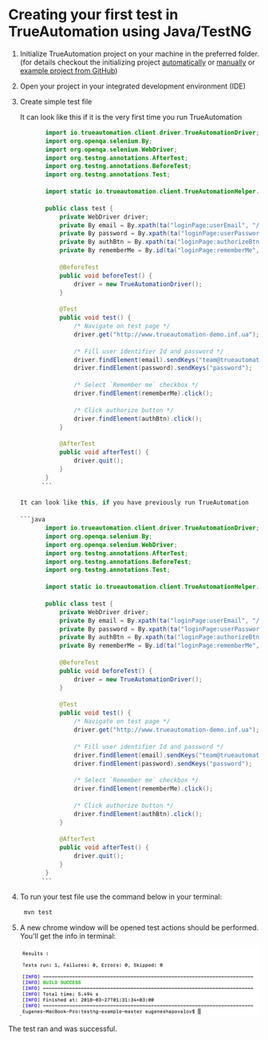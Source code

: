 # Creating your first test in TrueAutomation using Java/TestNG

1. Initialize TrueAutomation project on your machine in the preferred folder. (for details checkout the initializing project [automatically](project-init-automatically.md) or [manually](project-init-manually.md#initializing-javatestng-project) or [example project from GitHub](https://github.com/shapovalovei/trueautomation-testng)) 

2. Open your project in your integrated development environment (IDE)

3. Create simple test file

   It can look like this if it is the very first time you run TrueAutomation

   ```java
          import io.trueautomation.client.driver.TrueAutomationDriver;
          import org.openqa.selenium.By;
          import org.openqa.selenium.WebDriver;
          import org.testng.annotations.AfterTest;
          import org.testng.annotations.BeforeTest;
          import org.testng.annotations.Test;
          
          import static io.trueautomation.client.TrueAutomationHelper.ta;
          
          public class test {
              private WebDriver driver;
              private By email = By.xpath(ta("loginPage:userEmail", "//input[@placeholder='email']"));
              private By password = By.xpath(ta("loginPage:userPassword", "//input[@type='password']"));
              private By authBtn = By.xpath(ta("loginPage:authorizeBtn", "//button[@class='btn-radius']"));
              private By rememberMe = By.id(ta("loginPage:rememberMe", "checkboxG1"));
          
              @BeforeTest
              public void beforeTest() {
                  driver = new TrueAutomationDriver();
              }
          
              @Test
              public void test() {
                  /* Navigate on test page */
                  driver.get("http://www.trueautomation-demo.inf.ua");
          
                  /* Fill user identifier Id and password */
                  driver.findElement(email).sendKeys("team@trueautomation.io");
                  driver.findElement(password).sendKeys("password");
          
                  /* Select `Remember me` checkbox */
                  driver.findElement(rememberMe).click();
          
                  /* Click authorize button */
                  driver.findElement(authBtn).click();
              }
          
              @AfterTest
              public void afterTest() {
                  driver.quit();
              }
          }
         ```

   It can look like this, if you have previously run TrueAutomation
   
   ```java
          import io.trueautomation.client.driver.TrueAutomationDriver;
          import org.openqa.selenium.By;
          import org.openqa.selenium.WebDriver;
          import org.testng.annotations.AfterTest;
          import org.testng.annotations.BeforeTest;
          import org.testng.annotations.Test;
          
          import static io.trueautomation.client.TrueAutomationHelper.ta;
          
          public class test {
              private WebDriver driver;
              private By email = By.xpath(ta("loginPage:userEmail", "//input[@placeholder='email']"));
              private By password = By.xpath(ta("loginPage:userPassword", "//input[@type='password']"));
              private By authBtn = By.xpath(ta("loginPage:authorizeBtn", "//button[@class='btn-radius']"));
              private By rememberMe = By.id(ta("loginPage:rememberMe", "checkboxG1"));
          
              @BeforeTest
              public void beforeTest() {
                  driver = new TrueAutomationDriver();
              }
          
              @Test
              public void test() {
                  /* Navigate on test page */
                  driver.get("http://www.trueautomation-demo.inf.ua");
          
                  /* Fill user identifier Id and password */
                  driver.findElement(email).sendKeys("team@trueautomation.io");
                  driver.findElement(password).sendKeys("password");
          
                  /* Select `Remember me` checkbox */
                  driver.findElement(rememberMe).click();
          
                  /* Click authorize button */
                  driver.findElement(authBtn).click();
              }
          
              @AfterTest
              public void afterTest() {
                  driver.quit();
              }
          }
         ```
4. To run your test file use the command below in your terminal:

   ```sh
    mvn test
   ```

5. A new chrome window will be opened test actions should be performed. You’ll get the info in terminal:

    ![Test output](_images/pass-test-output-java-testng.png 'Test output')

The test ran and was successful.